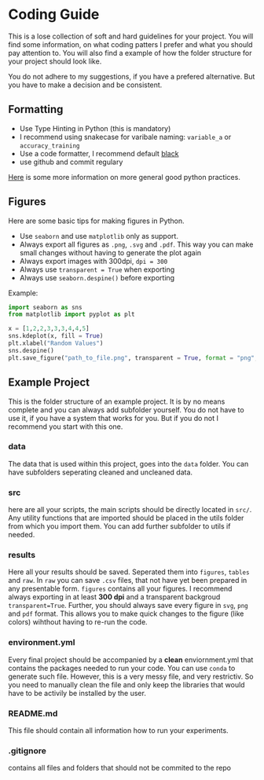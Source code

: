 # Coding Guide

This is a lose collection of soft and hard guidelines for your project.
You will find some information, on what coding patters I prefer and what you should pay attention to.
You will also find a example of how the folder structure for your project should look like.

You do not adhere to my suggestions, if you have a prefered alternative. But you have to make a decision
and be consistent. 


## Formatting
- Use Type Hinting in Python (this is mandatory)
- I recommend using snakecase for varibale naming: `variable_a` or `accuracy_training`
- Use a code formatter, I recommend default [black](https://github.com/psf/black)
- use github and commit regulary

[Here](https://khuyentran1401.github.io/Efficient_Python_tricks_and_tools_for_data_scientists/Chapter1/good_practices.html) 
is some more information on more general good python practices.

## Figures

Here are some basic tips for making figures in Python.

- Use `seaborn` and use `matplotlib` only as support.
- Always export all figures as `.png`, `.svg` and `.pdf`. This way you can make small changes
 without having to generate the plot again
- Always export images with 300dpi, `dpi = 300`
- Always use `transparent = True` when exporting
- Always use `seaborn.despine()` before exporting

Example:
```python
import seaborn as sns
from matplotlib import pyplot as plt

x = [1,2,2,3,3,3,4,4,5]
sns.kdeplot(x, fill = True)
plt.xlabel("Random Values")
sns.despine()
plt.save_figure("path_to_file.png", transparent = True, format = "png", dpi = 300)

``` 
## Example Project

This is the folder structure of an example project. It is by no means complete and you can always add subfolder yourself.
You do not have to use it, if you have a system that works for you. But if you do not I recommend you start with this one.

### data
The data that is used within this project, goes into the `data` folder. You can have subfolders seperating cleaned and
uncleaned data. 

### src

here are all your scripts, the main scripts should be directly located in `src/`. Any utility functions that are imported
should be placed in the utils folder from which you import them. You can add further subfolder to utils if needed.

### results

Here all your results should be saved. Seperated them into `figures`, `tables` and `raw`.
In `raw` you can save `.csv` files, that not have yet been prepared in any presentable form.
`figures` contains all your figures. I recommend always exporting in at least **300 dpi** and a transparent backgroud `transparent=True`.
Further, you should always save every figure in `svg`, `png` and `pdf` format. This allows you to make quick changes
to the figure (like colors) wihthout having to re-run the code.

### environment.yml

Every final project should be accompanied by a **clean** enviornment.yml that contains the packages needed to run your code.
You can use `conda` to generate such file. However, this is a very messy file, and very restrictiv. So you need to manually 
clean the file and only keep the libraries that would have to be activily be installed by the user.

### README.md

This file should contain all information how to run your experiments.

### .gitignore
contains all files and folders that should not be commited to the repo
  

